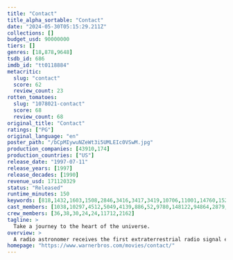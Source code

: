 ```yaml
---
title: "Contact"
title_alpha_sortable: "Contact"
date: "2024-05-30T05:15:29.211Z"
collections: []
budget_usd: 90000000
tiers: []
genres: [18,878,9648]
tsdb_id: 686
imdb_id: "tt0118884"
metacritic:
  slug: "contact"
  score: 62
  review_count: 23
rotten_tomatoes:
  slug: "1078021-contact"
  score: 68
  review_count: 68
original_title: "Contact"
ratings: ["PG"]
original_language: "en"
poster_path: "/bCpMIywuNZeWt3i5UMLEIc0VSwM.jpg"
production_companies: [43910,174]
production_countries: ["US"]
release_date: "1997-07-11"
release_years: [1997]
release_decades: [1990]
revenue_usd: 171120329
status: "Released"
runtime_minutes: 150
keywords: [818,1432,1603,1508,2846,3416,3417,3419,10706,11001,14760,15246,159961,160330,160515,162356,162357,226028,226240]
cast_members: [1038,10297,4512,5049,4139,886,52,9780,148122,94864,2879,28410,92777,20089,16146,1188972,14991,188274,101975,9258,6908,56120,20563,70440,64033,945062,160399,116515]
crew_members: [36,38,30,24,24,11712,2162]
tagline: >
  Take a journey to the heart of the universe.
overview: >
  A radio astronomer receives the first extraterrestrial radio signal ever picked up on Earth. As the world powers scramble to decipher the message and decide upon a course of action, she must make some difficult decisions between her beliefs, the truth, and reality.
homepage: "https://www.warnerbros.com/movies/contact/"
---
```

